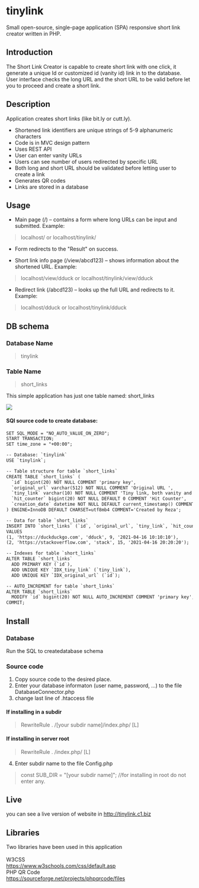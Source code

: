 # tinylink
Small open-source, single-page application (SPA) responsive short link creator written in PHP.

## Introduction 

The Short Link Creator is capable to create short link with one click, it generate a unique Id or customized id (vanity id) link in to the database. User interface checks the long URL and the short URL to be valid before let you to proceed and create a short link. 

## Description 

Application creates short links (like bit.ly or cutt.ly). 

* Shortened link identifiers are unique strings of 5-9 alphanumeric characters
* Code is in MVC design pattern
* Uses REST API
* User can enter vanity URLs
* Users can see number of users redirected by specific URL
* Both long and short URL should be validated before letting user to create a link
* Generates QR codes
* Links are stored in a database

## Usage

- Main page (/) – contains a form where long URLs can be input and submitted. 
Example: 
> localhost/  or localhost/tinylink/

- Form redirects to the "Result" on success.

- Short link info page (/view/abcd123) – shows information about the shortened URL. Example: 
> localhost/view/dduck  or localhost/tinylink/view/dduck

- Redirect link (/abcd123) – looks up the full URL and redirects to it. Example:
> localhost/dduck  or localhost/tinylink/dduck


## DB schema

### Database Name

> tinylink
 
### Table Name
 
> short_links

This simple application has just one table named: short_links
 <p>
 <p align="left">
  <img src="https://user-images.githubusercontent.com/61523990/115618554-dc659f00-a2c0-11eb-87ff-7294cf244b5d.png"/>
</p>

#### SQl source code to create database:

```html
SET SQL_MODE = "NO_AUTO_VALUE_ON_ZERO";
START TRANSACTION;
SET time_zone = "+00:00";

-- Database: `tinylink`
USE `tinylink`;

-- Table structure for table `short_links`
CREATE TABLE `short_links` (
  `id` bigint(20) NOT NULL COMMENT 'primary key',
  `original_url` varchar(512) NOT NULL COMMENT 'Original URL ',
  `tiny_link` varchar(10) NOT NULL COMMENT 'Tiny link, both vanity and system generated',
  `hit_counter` bigint(20) NOT NULL DEFAULT 0 COMMENT 'Hit Counter',
  `creation_date` datetime NOT NULL DEFAULT current_timestamp() COMMENT 'Time of creation'
) ENGINE=InnoDB DEFAULT CHARSET=utf8mb4 COMMENT='Created by Reza';

-- Data for table `short_links`
INSERT INTO `short_links` (`id`, `original_url`, `tiny_link`, `hit_counter`, `creation_date`) 
VALUES
(1, 'https://duckduckgo.com', 'dduck', 9, '2021-04-16 10:10:10'),
(2, 'https://stackoverflow.com', 'stack', 15, '2021-04-16 20:20:20');

-- Indexes for table `short_links`
ALTER TABLE `short_links`
  ADD PRIMARY KEY (`id`),
  ADD UNIQUE KEY `IDX_tiny_link` (`tiny_link`),
  ADD UNIQUE KEY `IDX_original_url` (`id`);

-- AUTO_INCREMENT for table `short_links`
ALTER TABLE `short_links`
  MODIFY `id` bigint(20) NOT NULL AUTO_INCREMENT COMMENT 'primary key', AUTO_INCREMENT=3;
COMMIT;

```

## Install

### Database
 Run the SQL to createdatabase schema
 
### Source code
 1. Copy source code to the desired place.
 2. Enter your database informaton (user name, password, ...) to the file
DatabaseConnector.php
3. change last line of .htaccess file

#### If installing in a subdir 
>RewriteRule . /[your subdir name]/index.php/ [L]
#### If installing in server root 
>RewriteRule . /index.php/ [L]

4. Enter subdir name to the file Config.php
> const SUB_DIR = "[your subdir name]"; //for installing in root do not enter any.

## Live

you can see a live version of website in
 http://tinylink.c1.biz
 
## Libraries

Two libraries have been used in this application\
\
W3CSS\
 https://www.w3schools.com/css/default.asp
 \
 PHP QR Code\
 https://sourceforge.net/projects/phpqrcode/files

